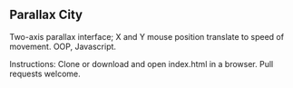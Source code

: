 Parallax City
-------------
Two-axis parallax interface; X and Y mouse position translate to speed of movement. OOP, Javascript.

Instructions:
Clone or download and open index.html in a browser. Pull requests welcome.
